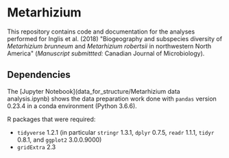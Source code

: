 # Metarhizium

This repository contains code and documentation for the analyses performed for
Inglis et al. (2018) "Biogeography and subspecies diversity of _Metarhizium
brunneum_ and _Metarhizium robertsii_ in northwestern North America"
(_Manuscript submittted:_ Canadian Journal of Microbiology).

## Dependencies

The [Jupyter Notebook](data_for_structure/Metarhizium data analysis.ipynb)
shows the data preparation work done with `pandas` version 0.23.4 in a conda
environment (Python 3.6.6).

R packages that were required:

* `tidyverse` 1.2.1 (in particular `stringr` 1.3.1, `dplyr` 0.7.5, `readr` 1.1.1, `tidyr` 0.8.1, and `ggplot2` 3.0.0.9000)
* `gridExtra` 2.3


